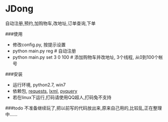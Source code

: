 JDong
=====
自动注册,预约,加购物车,改地址,订单查询,下单

###使用
- 修改config.py, 按提示设置
- python main.py reg 	# 自动注册
- python main.py set 3 0 100	# 添加购物车并改地址, 3个线程, 从0到100个帐号

###安装
- 运行环境, python2.7, win7
- 依赖包, [requests](http://docs.python-requests.org/), [lxml](http://www.lfd.uci.edu/~gohlke/pythonlibs/#lxml), [pyquery](https://github.com/dsc/pyquery)
- 若在linux下运行,打码请使用QQ超人,打码兔不支持

###todo
不准备继续玩了,把以前写的代码放出来,原来自己用的,比较乱,正在整理中…… 
